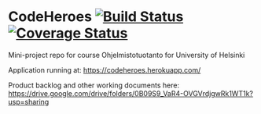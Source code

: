 # CodeHeroes      [![Build Status](https://travis-ci.org/taateli/CodeHeroes.svg?branch=master)](https://travis-ci.org/taateli/CodeHeroes) [![Coverage Status](https://coveralls.io/repos/github/taateli/CodeHeroes/badge.svg?branch=master)](https://coveralls.io/github/taateli/CodeHeroes?branch=master)

Mini-project repo for course Ohjelmistotuotanto for University of Helsinki

Application running at: https://codeheroes.herokuapp.com/

Product backlog and other working documents here: https://drive.google.com/drive/folders/0B09S9_VaR4-OVGVrdjgwRk1WT1k?usp=sharing


